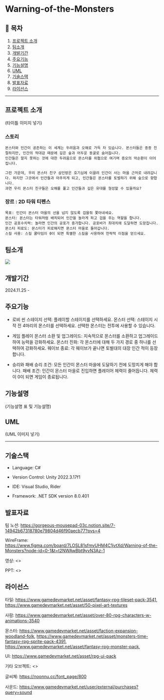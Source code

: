 # Warning-of-the-Monsters

## 📖 목차
1. [프로젝트 소개](#프로젝트-소개)
2. [팀소개](#팀소개)
3. [개발기간](#개발기간)
4. [주요기능](#주요기능)
5. [기능설명](#기능설명)
6. [UML](#uml)
7. [기술스택](#기술스택)
8. [발표자료](#발표자료)
9. [라이선스](#라이선스)

---
## 프로젝트 소개

(타이틀 이미지 넣기)

### 스토리

```
몬스터와 인간이 공존하는 이 세계는 두려움과 오해로 가득 차 있습니다. 몬스터들은 종종 친절하지만, 인간의 적대감 때문에 깊은 숲과 어두운 동굴로 숨어듭니다.
인간들은 알지 못하는 것에 대한 두려움으로 몬스터를 위협으로 여기며 증오의 악순환이 이어집니다.

그런 가운데, 우리 몬스터 친구 삼인방은 호기심에 이끌려 인간이 사는 마을 근처로 내려갑니다. 하지만 그곳에서 인간들과 마주치게 되고, 인간들은 몬스터를 토벌하기 위해 숲으로 향합니다.
과연 우리 몬스터 친구들은 오해를 풀고 인간들과 깊은 유대를 형성할 수 있을까요? 
```

### 장르 : 2D 타워 티펜스

```
목표: 인간이 몬스터 마을의 선을 넘지 않도록 겁을줘 쫓아내세요.
몬스터: 몬스터는 타워처럼 배치되어 인간을 놀라게 하고 겁을 주는 역할을 합니다.
인간 공포수치력: 놀라면 인간의 공포가 증가합니다. 공포바가 최대치에 도달하면 도망칩니다.
몬스터 피로도: 몬스터가 피로해지면 몬스터 마을로 돌아갑니다.
스킬 사용: 스킬 쿨타임이 0이 되면 특별한 스킬을 사용하여 전략적 이점을 얻으세요.
```

## 팀소개
<a href="https://github.com/ESe0l/Warning-of-the-Monsters/graphs/contributors">
  <img src="https://contrib.rocks/image?repo=ESe0l/Warning-of-the-Monsters&refresh=true">
</a>

## 개발기간
2024.11.25 - 

## 주요기능

- 로비 씬
스테이지 선택: 플레이할 스테이지를 선택하세요.
몬스터 선택: 스테이지 시작 전 4마리의 몬스터를 선택하세요. 선택한 몬스터는 전투에 사용할 수 있습니다.

- 게임 플레이
몬스터 소환 및 업그레이드: 지속적으로 몬스터를 소환하고 업그레이드하여 능력을 강화하세요.
몬스터 진화: 각 몬스터에 대해 두 가지 경로 중 하나를 선택하여 강화하세요.
웨이브 종료: 각 웨이브가 끝나면 토벌대의 대장 인간 적이 등장합니다.

- 승리와 패배
승리 조건: 모든 인간이 몬스터 마을에 도달하기 전에 도망치게 해야 합니다.
패배 조건: 인간이 몬스터 마을로 진입하면 플레이어 체력이 줄어듭니다. 체력이 0이 되면 게임이 종료됩니다.

## 기능설명

(기능설명 표 및 기능설명)

## UML

(UML 이미지 넣기)


---
## 기술스택

- Language: C#


- Version Control: Unity 2022.3.17f1


- IDE: Visual Studio, Rider


- Framework: .NET SDK version 8.0.401

## 발표자료

팀 노션: <https://gorgeous-mousepad-03c.notion.site/7-14942b67318780e79804d46f90aecb77?pvs=4>


WireFrame: <https://www.figma.com/board/7LOSL81sfmvUHM4C1jvtXd/Warning-of-the-Monsters?node-id=0-1&t=t2NWAwBbt9yvN3Az-1>


영상: <>


PPT: <>


## 라이선스


타일: <https://www.gamedevmarket.net/asset/fantasy-rpg-tileset-pack-3541>, <https://www.gamedevmarket.net/asset/50-pixel-art-textures>


사람: <https://www.gamedevmarket.net/asset/over-80-rpg-characters-w-animations-3540>


몬스터: <https://www.gamedevmarket.net/asset/faction-expansion-woodland-folk>, <https://www.gamedevmarket.net/asset/monsters-time-fantasy-rpg-sprite-pack-4391>, <https://www.gamedevmarket.net/asset/fantasy-rpg-monster-pack>, 


UI: <https://www.gamedevmarket.net/asset/rpg-ui-pack>


기타 오브젝트: <>


글씨체: <https://noonnu.cc/font_page/800>


사운드: <https://www.gamedevmarket.net/user/external/purchases?query=sound>
